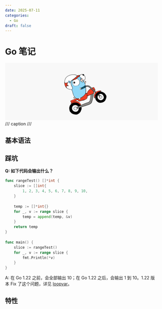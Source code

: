 ```yaml
---
date: 2025-07-11
categories:
  - Go
draft: false
---
```


# Go 笔记

![](../assert/go.png)
/// caption
///

<!-- more -->

## 基本语法


## 踩坑

**Q: 如下代码会输出什么？**
```go
func rangeTest() []*int {
	slice := []int{
		1, 2, 3, 4, 5, 6, 7, 8, 9, 10,
	}

	temp := []*int{}
	for _, v := range slice {
		temp = append(temp, &v)	
	}
	return temp
}

func main() {
	slice := rangeTest()
	for _, v := range slice {
		fmt.Println(*v)
	}
}
```
A: 在 Go 1.22 之前，会全部输出 10；在 Go 1.22 之后，会输出 1 到 10。1.22 版本 Fix 了这个问题，详见 [loopvar](https://go.dev/blog/loopvar-preview)。



## 特性

